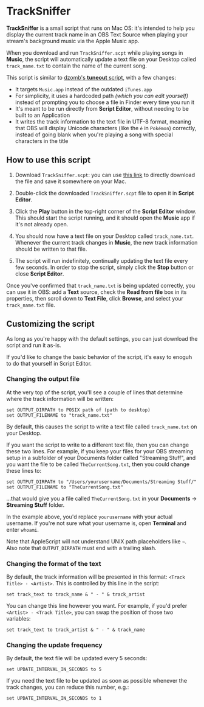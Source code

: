 # TrackSniffer

**TrackSniffer** is a small script that runs on Mac OS: it's intended to help you display the current track name in an OBS Text Source when playing your stream's background music via the Apple Music app.

When you download and run `TrackSniffer.scpt` while playing songs in **Music**, the script will automatically update a text file on your Desktop called `track_name.txt` to contain the name of the current song.

This script is similar to [dzomb's **tuneout** script](https://github.com/dzomb/tuneout), with a few changes:

- It targets `Music.app` instead of the outdated `iTunes.app`
- For simplicity, it uses a hardcoded path _(which you can edit yourself)_ instead of prompting you to choose a file in Finder every time you run it
- It's meant to be run directly from **Script Editor**, without needing to be built to an Application
- It writes the track information to the text file in UTF-8 format, meaning that OBS will display Unicode characters (like the `é` in `Pokémon`) correctly, instead of going blank when you're playing a song with special characters in the title

## How to use this script

1. Download `TrackSniffer.scpt`: you can use [this link](https://raw.githubusercontent.com/awforsythe/TrackSniffer/main/TrackSniffer.scpt) to directly download the file and save it somewhere on your Mac.

2. Double-click the downloaded `TrackSniffer.scpt` file to open it in **Script Editor**.

3. Click the **Play** button in the top-right corner of the **Script Editor** window. This should start the script running, and it should open the **Music** app if it's not already open.

4. You should now have a text file on your Desktop called `track_name.txt`. Whenever the current track changes in **Music**, the new track information should be written to that file.

5. The script will run indefinitely, continually updating the text file every few seconds. In order to stop the script, simply click the **Stop** button or close **Script Editor**.

Once you've confirmed that `track_name.txt` is being updated correctly, you can use it in OBS: add a **Text** source, check the **Read from file** box in its properties, then scroll down to **Text File**, click **Browse**, and select your `track_name.txt` file.

## Customizing the script

As long as you're happy with the default settings, you can just download the script and run it as-is.

If you'd like to change the basic behavior of the script, it's easy to enoguh to do that yourself in Script Editor.

### Changing the output file

At the very top of the script, you'll see a couple of lines that determine where the track information will be written:

```applescript
set OUTPUT_DIRPATH to POSIX path of (path to desktop)
set OUTPUT_FILENAME to "track_name.txt"
```

By default, this causes the script to write a text file called `track_name.txt` on your Desktop.

If you want the script to write to a different text file, then you can change these two lines. For example, if you keep your files for your OBS streaming setup in a subfolder of your Documents folder called "Streaming Stuff", and you want the file to be called `TheCurrentSong.txt`, then you could change these lines to:

```applescript
set OUTPUT_DIRPATH to "/Users/yourusername/Documents/Streaming Stuff/"
set OUTPUT_FILENAME to "TheCurrentSong.txt"
```

...that would give you a file called `TheCurrentSong.txt` in your **Documents** &rarr; **Streaming Stuff** folder.

In the example above, you'd replace `yourusername` with your actual username. If you're not sure what your username is, open **Terminal** and enter `whoami`.

Note that AppleScript will not understand UNIX path placeholders like `~`. Also note that `OUTPUT_DIRPATH` must end with a trailing slash.

### Changing the format of the text

By default, the track information will be presented in this format: `<Track Title> - <Artist>`. This is controlled by this line in the script:

```applescript
set track_text to track_name & " - " & track_artist
```

You can change this line however you want. For example, if you'd prefer `<Artist> - <Track Title>`, you can swap the position of those two variables:

```applescript
set track_text to track_artist & " - " & track_name
```

### Changing the update frequency

By default, the text file will be updated every 5 seconds:

```applescript
set UPDATE_INTERVAL_IN_SECONDS to 5
```

If you need the text file to be updated as soon as possible whenever the track changes, you can reduce this number, e.g.:

```applescript
set UPDATE_INTERVAL_IN_SECONDS to 1
```
